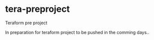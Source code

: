 # tera-preproject
Teraform pre project

In preparation for teraform project to be pushed in the comming days..
